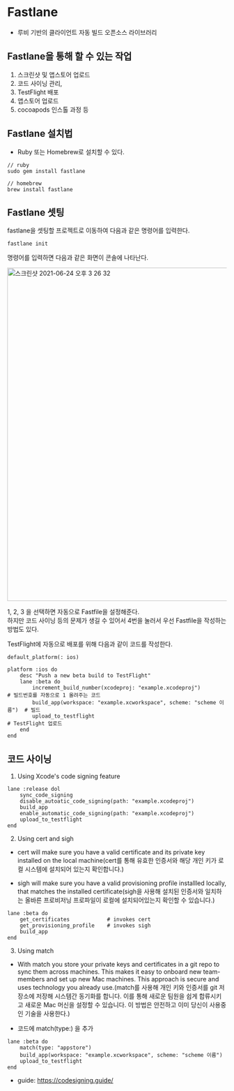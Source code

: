 # Fastlane
- 루비 기반의 클라이언트 자동 빌드 오픈소스 라이브러리

## Fastlane을 통해 할 수 있는 작업
1. 스크린샷 및 앱스토어 업로드
2. 코드 사이닝 관리,
3. TestFlight 배포
4. 앱스토어 업로드
5. cocoapods 인스톨 과정 등

## Fastlane 설치법
- Ruby 또는 Homebrew로 설치할 수 있다.

```
// ruby
sudo gem install fastlane

// homebrew
brew install fastlane
```

## Fastlane 셋팅
fastlane을 셋팅할 프로젝트로 이동하여 다음과 같은 명령어를 입력한다.

```
fastlane init
```

명령어를 입력하면 다음과 같은 화면이 콘솔에 나타난다.

<img width="764" alt="스크린샷 2021-06-24 오후 3 26 32" src="https://user-images.githubusercontent.com/45002556/123213113-95826880-d500-11eb-81d5-6aafffdb6541.png">

1, 2, 3 을 선택하면 자동으로 Fastfile을 설정해준다.    
하지만 코드 사이닝 등의 문제가 생길 수 있어서 4번을 눌러서 우선 Fastfile을 작성하는 방법도 있다.

TestFlight에 자동으로 배포를 위해 다음과 같이 코드를 작성한다.

```
default_platform(: ios)

platform :ios do
    desc "Push a new beta build to TestFlight"
    lane :beta do
        increment_build_number(xcodeproj: "example.xcodeproj")             # 빌드번호를 자동으로 1 올려주는 코드
        build_app(workspace: "example.xcworkspace", scheme: "scheme 이름")  # 빌드
        upload_to_testflight                                               # TestFlight 업로드
    end
end
```

## 코드 사이닝
1. Using Xcode's code signing feature

```
lane :release dol
    sync_code_signing
    disable_autoatic_code_signing(path: "example.xcodeproj")
    build_app
    enable_automatic_code_signing(path: "example.xcodeproj")
    upload_to_testflight
end
```

2. Using cert and sigh
- cert will make sure you have a valid certificate and its private key installed on the local machine(cert를 통해 유효한 인증서와 해당 개인 키가 로컬 시스템에 설치되어 있는지 확인합니다.)

- sigh will make sure you have a valid provisioning profile installled locally, that matches the installed certificate(sigh을 사용해 설치된 인증서와 일치하는 올바른 프로비저닝 프로파일이 로컬에 설치되어있는지 확인할 수 있습니다.)

```
lane :beta do
    get_certificates            # invokes cert
    get_provisioning_profile    # invokes sigh
    build_app
end
```

3. Using match
- With match you store your private keys and certificates in a git repo to sync them across machines. This makes it easy to onboard new team-members and set up new Mac machines. This approach is secure and uses technology you already use.(match를 사용해 개인 키와 인증서를 git 저장소에 저장해 시스템간 동기화를 합니다. 이를 통해 새로운 팀원을 쉽게 합류시키고 새로운 Mac 머신을 설정할 수 있습니다. 이 방법은 안전하고 이미 당신이 사용중인 기술을 사용한다.)

- 코드에 match(type:) 을 추가  

```
lane :beta do
    match(type: "appstore")
    build_app(workspace: "example.xcworkspace", scheme: "scheme 이름")
    upload_to_testflight
end
```

- guide: https://codesigning.guide/

